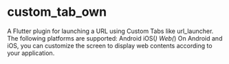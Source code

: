 # custom_tab_own
A Flutter plugin for launching a URL using Custom Tabs like url_launcher.  The following platforms are supported:  Android iOS(*) Web(*) On Android and iOS, you can customize the screen to display web contents according to your application.
